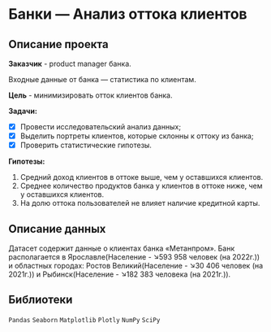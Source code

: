 # Банки — Анализ оттока клиентов
## Описание проекта
**Заказчик** - product manager банка.

Входные данные от банка — статистика по клиентам.

**Цель** - минимизировать отток клиентов банка.

**Задачи:**
 * [X] Провести исследовательский анализ данных;
 * [X] Выделить портреты клиентов, которые склонны к оттоку из банка;
 * [X] Проверить статистические гипотезы.

**Гипотезы:**
 1. Средний доход клиентов в оттоке выше, чем у оставшихся клиентов.
 2. Среднее количество продуктов банка у клиентов в оттоке ниже, чем у оставшихся клиентов.
 3. На долю оттока пользователей не влияет наличие кредитной карты.

## Описание данных
Датасет содержит данные о клиентах банка «Метанпром». Банк располагается в Ярославле(Население - ↘593 958 человек (на 2022г.)) и областных городах: Ростов Великий(Население - ↘30 406 человек (на 2021г.)) и Рыбинск(Население - ↘182 383 человека (на 2021г.)).

## Библиотеки
`Pandas` `Seaborn` `Matplotlib` `Plotly` `NumPy` `SciPy`
